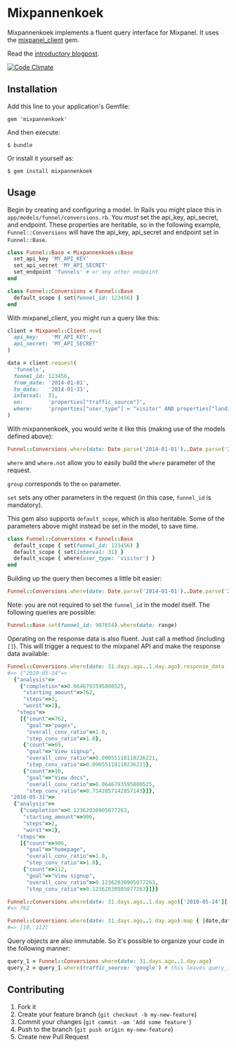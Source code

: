 # Mixpannenkoek

Mixpannenkoek implements a fluent query interface for Mixpanel. It uses the [mixpanel_client](https://github.com/keolo/mixpanel_client) gem.

Read the [introductory blogpost](http://devblog.springest.com/introducing-mixpannenkoek).

[![Code Climate](https://codeclimate.com/github/Springest/mixpannenkoek.png)](https://codeclimate.com/github/Springest/mixpannenkoek)

## Installation

Add this line to your application's Gemfile:

    gem 'mixpannenkoek'

And then execute:

    $ bundle

Or install it yourself as:

    $ gem install mixpannenkoek

## Usage

Begin by creating and configuring a model. In Rails you might place this in `app/models/funnel/conversions.rb`. You *must* set the api_key, api_secret, and endpoint. These properties are heritable, so in the following example, `Funnel::Conversions` will have the api_key, api_secret and endpoint set in `Funnel::Base`.

```ruby
class Funnel::Base < Mixpannenkoek::Base
  set_api_key 'MY_API_KEY'
  set_api_secret 'MY_API_SECRET'
  set_endpoint 'funnels' # or any other endpoint
end

class Funnel::Conversions < Funnel::Base
  default_scope { set(funnel_id: 123456) }
end
```

With mixpanel_client, you might run a query like this:

```ruby
client = Mixpanel::Client.new(
  api_key:    'MY_API_KEY',
  api_secret: 'MY_API_SECRET'
)

data = client.request(
  'funnels',
  funnel_id: 123456,
  from_date: '2014-01-01',
  to_date:   '2014-01-31',
  interval:  31,
  on:        'properties["traffic_source"]',
  where:     'properties["user_type"] = "visitor" AND properties["landing_page"] = "homepage"',
)
```

With mixpannenkoek, you would write it like this (making use of the models defined above):

```ruby
Funnel::Conversions.where(date: Date.parse('2014-01-01')..Date.parse('2014-01-31')).set(interval: 31).group('traffic_source').where(user_type: 'visitor').where(landing_page: 'homepage')
```

`where` and `where.not` allow you to easily build the `where` parameter of the request.

`group` corresponds to the `on` parameter.

`set` sets any other parameters in the request (in this case, `funnel_id` is mandatory).

This gem also supports `default_scope`, which is also heritable. Some of the parameters above might instead be set in the model, to save time.

```ruby
class Funnel::Conversions < Funnel::Base
  default_scope { set(funnel_id: 123456) }
  default_scope { set(interval: 31) }
  default_scope { where(user_type: 'visitor') }
end
```

Building up the query then becomes a little bit easier:

```ruby
Funnel::Conversions.where(date: Date.parse('2014-01-01')..Date.parse('2014-01-31')).group('traffic_source').where(landing_page: 'homepage')
```

Note: you are not required to set the `funnel_id` in the model itself. The following queries are possible:

```ruby
Funnel::Base.set(funnel_id: 987654).where(date: range)
```

Operating on the response data is also fluent. Just call a method (including `[]`). This will trigger a request to the mixpanel API and make the response data available:

```ruby
Funnel::Conversions.where(date: 31.days.ago..1.day.ago).response_data
#=> {"2010-05-24"=>
  {"analysis"=>
    {"completion"=>0.0646793595800525,
     "starting_amount"=>762,
     "steps"=>3,
     "worst"=>2},
   "steps"=>
    [{"count"=>762,
      "goal"=>"pages",
      "overall_conv_ratio"=>1.0,
      "step_conv_ratio"=>1.0},
     {"count"=>69,
      "goal"=>"View signup",
      "overall_conv_ratio"=>0.09055118110236221,
      "step_conv_ratio"=>0.09055118110236221},
     {"count"=>10,
      "goal"=>"View docs",
      "overall_conv_ratio"=>0.0646793595800525,
      "step_conv_ratio"=>0.7142857142857143}]},
 "2010-05-31"=>
  {"analysis"=>
    {"completion"=>0.12362030905077263,
     "starting_amount"=>906,
     "steps"=>2,
     "worst"=>2},
   "steps"=>
    [{"count"=>906,
      "goal"=>"homepage",
      "overall_conv_ratio"=>1.0,
      "step_conv_ratio"=>1.0},
     {"count"=>112,
      "goal"=>"View signup",
      "overall_conv_ratio"=>0.12362030905077263,
      "step_conv_ratio"=>0.12362030905077263}]}}

Funnel::Conversions.where(date: 31.days.ago..1.day.ago)['2010-05-24']['steps'][0]['count']
#=> 762

Funnel::Conversions.where(date: 31.days.ago..1.day.ago).map { |date,data| data['steps'].last['count'] }
#=> [10, 112]
```

Query objects are also immutable. So it's possible to organize your code in the following manner:

```ruby
query_1 = Funnel::Conversions.where(date: 31.days.ago..1.day.ago)
query_2 = query_1.where(traffic_source: 'google') # this leaves query_1 unchanged
```

## Contributing

1. Fork it
2. Create your feature branch (`git checkout -b my-new-feature`)
3. Commit your changes (`git commit -am 'Add some feature'`)
4. Push to the branch (`git push origin my-new-feature`)
5. Create new Pull Request
